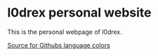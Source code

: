 # l0drex personal website

This is the personal webpage of l0drex.

[Source for Githubs language colors](https://github.com/ozh/github-colors)
